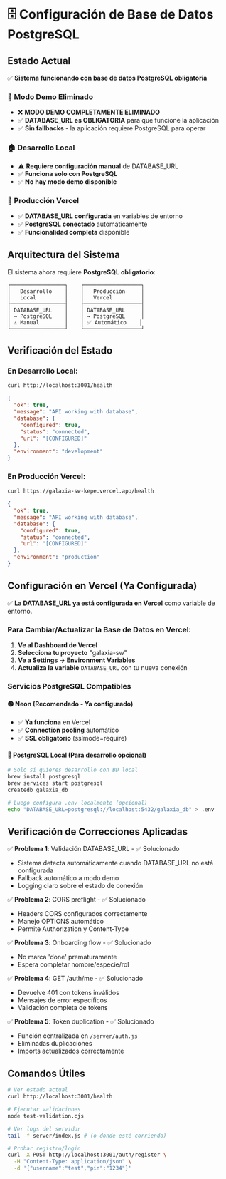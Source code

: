 # 🗄️ Configuración de Base de Datos PostgreSQL

## Estado Actual
✅ **Sistema funcionando con base de datos PostgreSQL obligatoria**

### 🚫 Modo Demo Eliminado
- ❌ **MODO DEMO COMPLETAMENTE ELIMINADO**
- ✅ **DATABASE_URL es OBLIGATORIA** para que funcione la aplicación
- ✅ **Sin fallbacks** - la aplicación requiere PostgreSQL para operar

### 🏠 Desarrollo Local
- ⚠️ **Requiere configuración manual** de DATABASE_URL
- ✅ **Funciona solo con PostgreSQL**
- ✅ **No hay modo demo disponible**

### 🚀 Producción Vercel
- ✅ **DATABASE_URL configurada** en variables de entorno
- ✅ **PostgreSQL conectado** automáticamente
- ✅ **Funcionalidad completa** disponible

## Arquitectura del Sistema

El sistema ahora requiere **PostgreSQL obligatorio**:

```
┌─────────────────┐    ┌──────────────────┐
│   Desarrollo    │    │   Producción     │
│   Local         │    │   Vercel         │
├─────────────────┤    ├──────────────────┤
│ DATABASE_URL    │    │ DATABASE_URL     │
│ → PostgreSQL    │    │ → PostgreSQL     │
│ ⚠️ Manual        │    │ ✅ Automático    │
└─────────────────┘    └──────────────────┘
```

## Verificación del Estado

### En Desarrollo Local:
```bash
curl http://localhost:3001/health
```
```json
{
  "ok": true,
  "message": "API working with database",
  "database": {
    "configured": true,
    "status": "connected",
    "url": "[CONFIGURED]"
  },
  "environment": "development"
}
```

### En Producción Vercel:
```bash
curl https://galaxia-sw-kepe.vercel.app/health
```
```json
{
  "ok": true,
  "message": "API working with database",
  "database": {
    "configured": true,
    "status": "connected",
    "url": "[CONFIGURED]"
  },
  "environment": "production"
}
```

## Configuración en Vercel (Ya Configurada)

✅ **La DATABASE_URL ya está configurada en Vercel** como variable de entorno.

### Para Cambiar/Actualizar la Base de Datos en Vercel:

1. **Ve al Dashboard de Vercel**
2. **Selecciona tu proyecto** "galaxia-sw"
3. **Ve a Settings → Environment Variables**
4. **Actualiza la variable** `DATABASE_URL` con tu nueva conexión

### Servicios PostgreSQL Compatibles

#### 🟢 Neon (Recomendado - Ya configurado)
- ✅ **Ya funciona** en Vercel
- ✅ **Connection pooling** automático
- ✅ **SSL obligatorio** (sslmode=require)

#### 🐘 PostgreSQL Local (Para desarrollo opcional)
```bash
# Solo si quieres desarrollo con BD local
brew install postgresql
brew services start postgresql
createdb galaxia_db

# Luego configura .env localmente (opcional)
echo "DATABASE_URL=postgresql://localhost:5432/galaxia_db" > .env
```

## Verificación de Correcciones Aplicadas

✅ **Problema 1**: Validación DATABASE_URL - ✅ Solucionado
- Sistema detecta automáticamente cuando DATABASE_URL no está configurada
- Fallback automático a modo demo
- Logging claro sobre el estado de conexión

✅ **Problema 2**: CORS preflight - ✅ Solucionado
- Headers CORS configurados correctamente
- Manejo OPTIONS automático
- Permite Authorization y Content-Type

✅ **Problema 3**: Onboarding flow - ✅ Solucionado
- No marca 'done' prematuramente
- Espera completar nombre/especie/rol

✅ **Problema 4**: GET /auth/me - ✅ Solucionado
- Devuelve 401 con tokens inválidos
- Mensajes de error específicos
- Validación completa de tokens

✅ **Problema 5**: Token duplication - ✅ Solucionado
- Función centralizada en `/server/auth.js`
- Eliminadas duplicaciones
- Imports actualizados correctamente

## Comandos Útiles

```bash
# Ver estado actual
curl http://localhost:3001/health

# Ejecutar validaciones
node test-validation.cjs

# Ver logs del servidor
tail -f server/index.js # (o donde esté corriendo)

# Probar registro/login
curl -X POST http://localhost:3001/auth/register \
  -H "Content-Type: application/json" \
  -d '{"username":"test","pin":"1234"}'
```
